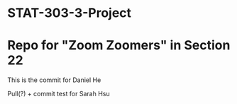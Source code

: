 # STAT-303-3-Project

# Repo for "Zoom Zoomers" in Section 22

This is the commit for Daniel He

Pull(?) + commit test for Sarah Hsu
